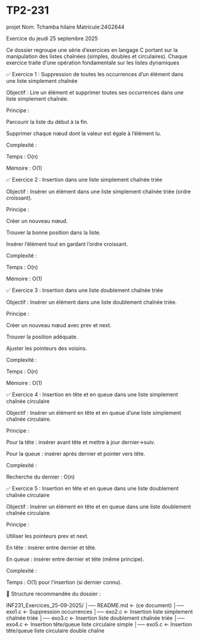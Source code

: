 # TP2-231
projet 
Nom: Tchamba hilaire 
Matricule:24G2644

Exercice du jeudi 25 septembre 2025

Ce dossier regroupe une série d’exercices en langage C portant sur la manipulation des listes chaînées (simples, doubles et circulaires).
Chaque exercice traite d’une opération fondamentale sur les listes dynamiques

✅ Exercice 1 : Suppression de toutes les occurrences d’un élément dans une liste simplement chaînée

Objectif : Lire un élément et supprimer toutes ses occurrences dans une liste simplement chaînée.

Principe :

Parcourir la liste du début à la fin.

Supprimer chaque nœud dont la valeur est égale à l’élément lu.


Complexité :

Temps : O(n)

Mémoire : O(1)

✅ Exercice 2 : Insertion dans une liste simplement chaînée triée

Objectif : Insérer un élément dans une liste simplement chaînée triée (ordre croissant).

Principe :

Créer un nouveau nœud.

Trouver la bonne position dans la liste.

Insérer l’élément tout en gardant l’ordre croissant.


Complexité :

Temps : O(n)

Mémoire : O(1)

✅ Exercice 3 : Insertion dans une liste doublement chaînée triée

Objectif : Insérer un élément dans une liste doublement chaînée triée.

Principe :

Créer un nouveau nœud avec prev et next.

Trouver la position adéquate.

Ajuster les pointeurs des voisins.


Complexité :

Temps : O(n)

Mémoire : O(1)

✅ Exercice 4 : Insertion en tête et en queue dans une liste simplement chaînée circulaire

Objectif : Insérer un élément en tête et en queue d’une liste simplement chaînée circulaire.

Principe :

Pour la tête : insérer avant tête et mettre à jour dernier->suiv.

Pour la queue : insérer après dernier et pointer vers tête.


Complexité :

Recherche du dernier : O(n)

✅ Exercice 5 : Insertion en tête et en queue dans une liste doublement chaînée circulaire

Objectif : Insérer un élément en tête et en queue dans une liste doublement chaînée circulaire.

Principe :

Utiliser les pointeurs prev et next.

En tête : insérer entre dernier et tête.

En queue : insérer entre dernier et tête (même principe).


Complexité :

Temps : O(1) pour l’insertion (si dernier connu).

📂 Structure recommandée du dossier :

INF231_Exercices_25-09-2025/
│── README.md   ← (ce document)
│── exo1.c      ← Suppression occurrences
│── exo2.c      ← Insertion liste simplement chaînée triée
│── exo3.c      ← Insertion liste doublement chaînée triée
│── exo4.c      ← Insertion tête/queue liste circulaire simple
│── exo5.c      ← Insertion tête/queue liste circulaire double chaîne 
